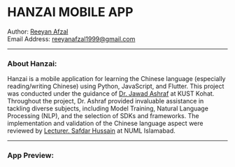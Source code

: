 # HANZAI MOBILE APP

Author: [Reeyan Afzal](https://www.linkedin.com/in/reeyan-afzal/) \
Email Address: reeyanafzal1999@gmail.com

---

### About Hanzai: 
Hanzai is a mobile application for learning the Chinese language (especially reading/writing Chinese) using Python, JavaScript, and Flutter. This project was conducted under the guidance of [Dr. Jawad Ashraf](https://www.kust.edu.pk/kust/index.php/fcomp/285-dr-jawad-ashraf) at KUST Kohat. Throughout the project, Dr. Ashraf provided invaluable assistance in tackling diverse subjects, including Model Training, Natural Language Processing (NLP), and the selection of SDKs and frameworks. The implementation and validation of the Chinese language aspect were reviewed by [Lecturer. Safdar Hussain](https://www.numl.edu.pk/faculty/203) at NUML Islamabad.

---

### App Preview:

